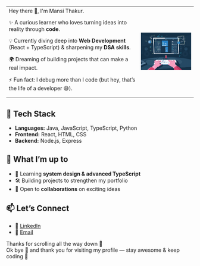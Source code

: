 <div align="center">

<table>
<tr>
<td>
 Hey there 👋, I'm Mansi Thakur.

✨ A curious learner who loves turning ideas into reality through **code**.

💡 Currently diving deep into **Web Development** (React + TypeScript) & sharpening my **DSA skills**.  

🌍 Dreaming of building projects that can make a real impact.  

⚡ Fun fact: I debug more than I code (but hey, that’s the life of a developer 😅).  

</td>
<td>

<img src="./githubb.png" alt="Banner" width="300"/>

</td>
</tr>
</table>

</div>


## 🚀 Tech Stack
- **Languages:** Java, JavaScript, TypeScript, Python  
- **Frontend:** React, HTML, CSS
- **Backend:** Node.js, Express  


## 🌱 What I’m up to
- 📖 Learning **system design & advanced TypeScript**  
- 🛠️ Building projects to strengthen my portfolio  
- 🤝 Open to **collaborations** on exciting ideas  

## 📫 Let’s Connect 
- 💼 [LinkedIn](www.linkedin.com/in/mansi-thakur-673779289)  
- 📧 [Email](mansithakur18072005@gmail.com)


Thanks for scrolling all the way down 🤍  
Ok bye 👋 and thank you for visiting my profile — stay awesome & keep coding 🚀  
